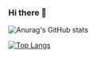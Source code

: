 ### Hi there 👋

![Anurag's GitHub stats](https://github-readme-stats.vercel.app/api?username=nsym-m&count_private=true)

[![Top Langs](https://github-readme-stats.vercel.app/api/top-langs/?username=nsym-m&langs_count=8)](https://github.com/anuraghazra/github-readme-stats)


<!--
**nsym-m/nsym-m** is a ✨ _special_ ✨ repository because its `README.md` (this file) appears on your GitHub profile.

Here are some ideas to get you started:

- 🔭 I’m currently working on ...
- 🌱 I’m currently learning ...
- 👯 I’m looking to collaborate on ...
- 🤔 I’m looking for help with ...
- 💬 Ask me about ...
- 📫 How to reach me: ...
- 😄 Pronouns: ...
- ⚡ Fun fact: ...
-->
